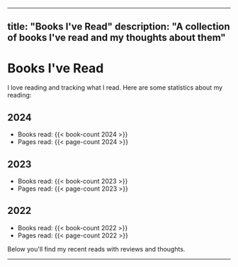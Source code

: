 

---
title: "Books I've Read"
description: "A collection of books I've read and my thoughts about them"
---

# Books I've Read

I love reading and tracking what I read. Here are some statistics about my reading:

## 2024
- Books read: {{< book-count 2024 >}}
- Pages read: {{< page-count 2024 >}}

## 2023
- Books read: {{< book-count 2023 >}}
- Pages read: {{< page-count 2023 >}}

## 2022
- Books read: {{< book-count 2022 >}}
- Pages read: {{< page-count 2022 >}}

Below you'll find my recent reads with reviews and thoughts.

---